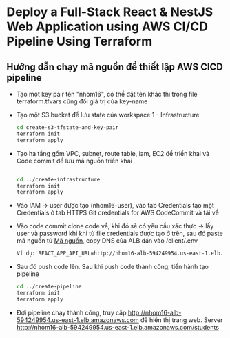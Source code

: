 # Deploy a Full-Stack React & NestJS Web Application using AWS CI/CD Pipeline Using Terraform

## Hướng dẫn chạy mã nguồn để thiết lập AWS CICD pipeline

- Tạo một key pair tên "nhom16", có thể đặt tên khác thì trong file terraform.tfvars cũng đổi giá trị của key-name
- Tạo một S3 bucket để lưu state của workspace 1 - Infrastructure
  
  ``` bash
  cd create-s3-tfstate-and-key-pair
  terraform init
  terraform apply
  ```
  
- Tạo hạ tầng gồm VPC, subnet, route table, iam, EC2 để triển khai và Code commit để lưu mã nguồn triển khai
  ``` bash
  
  cd ../create-infrastructure
  terraform init
  terraform apply
  ```
  
- Vào IAM -> user được tạo (nhom16-user), vào tab Credentials tạo một Credentials ở tab HTTPS Git credentials for AWS CodeCommit và tải về
- Vào code commit clone code về, khi đó sẽ có yêu cầu xác thực -> lấy user và password khi khi từ file credentials được tạo ở trên, sau đó paste mã nguồn từ [Mã nguồn](https://github.com/Zquan315/NT548-DevOps-Project), copy DNS của ALB dán vào /client/.env

  ``` bash
  Ví dụ: REACT_APP_API_URL=http://nhom16-alb-594249954.us-east-1.elb.amazonaws.com
  ```
  
- Sau đó push code lên. Sau khi push code thành công, tiến hành tạo pipeline

  ``` bash
  cd ../create-pipeline
  terraform init
  terraform apply
  ```
  
- Đợi pipeline chạy thành công, truy cập http://nhom16-alb-594249954.us-east-1.elb.amazonaws.com để hiển thị trang web. Server http://nhom16-alb-594249954.us-east-1.elb.amazonaws.com/students
